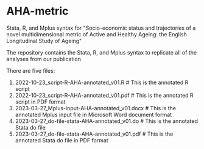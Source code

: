 # AHA-metric
Stata, R, and Mplus syntax for "Socio-economic status and trajectories of a novel multidimensional metric of Active and Healthy Ageing: the English Longitudinal Study of Ageing"

The repository contains the Stata, R, and Mplus syntax to replicate all of the analyses from our publication

There are five files:

1. 2022-10-23_script-R-AHA-annotated_v01.R # This is the annotated R script
2. 2022-10-23_script-R-AHA-annotated_v01.pdf # This is the annotated R script in PDF format
3. 2023-03-27_Mplus-input-AHA-annotated_v01.docx # This is the annotated Mplus input file in Microsoft Word document format
4. 2023-03-27_do-file-stata-AHA-annotated_v01.do # This is the annotated Stata do file
5. 2023-03-27_do-file-stata-AHA-annotated_v01.pdf # This is the annotated Stata do file in PDF format
